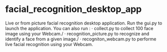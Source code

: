 ﻿# facial_recognition_desktop_app
Live or from picture facial recognition desktop application. Run the gui.py to launch the application. 
You can also run :
· collect.py to collect 100 face image using your Webcam./
· recognition_picture.py to recognize and identify a face from a given image./
· recogniton_webcam.py to performe live facial recognition using your Webcam.
